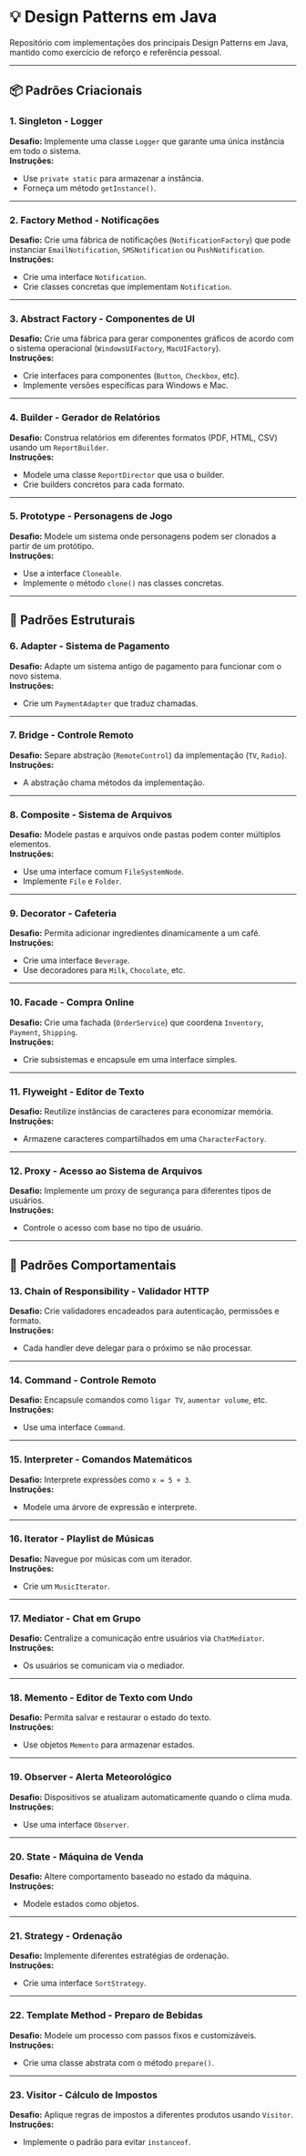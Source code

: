 # 💡 Design Patterns em Java

Repositório com implementações dos principais Design Patterns em Java, mantido como exercício de reforço e referência pessoal.

---

## 📦 Padrões Criacionais

### 1. Singleton - Logger
**Desafio:** Implemente uma classe `Logger` que garante uma única instância em todo o sistema.  
**Instruções:**
- Use `private static` para armazenar a instância.
- Forneça um método `getInstance()`.

---

### 2. Factory Method - Notificações
**Desafio:** Crie uma fábrica de notificações (`NotificationFactory`) que pode instanciar `EmailNotification`, `SMSNotification` ou `PushNotification`.  
**Instruções:**
- Crie uma interface `Notification`.
- Crie classes concretas que implementam `Notification`.

---

### 3. Abstract Factory - Componentes de UI
**Desafio:** Crie uma fábrica para gerar componentes gráficos de acordo com o sistema operacional (`WindowsUIFactory`, `MacUIFactory`).  
**Instruções:**
- Crie interfaces para componentes (`Button`, `Checkbox`, etc).
- Implemente versões específicas para Windows e Mac.

---

### 4. Builder - Gerador de Relatórios
**Desafio:** Construa relatórios em diferentes formatos (PDF, HTML, CSV) usando um `ReportBuilder`.  
**Instruções:**
- Modele uma classe `ReportDirector` que usa o builder.
- Crie builders concretos para cada formato.

---

### 5. Prototype - Personagens de Jogo
**Desafio:** Modele um sistema onde personagens podem ser clonados a partir de um protótipo.  
**Instruções:**
- Use a interface `Cloneable`.
- Implemente o método `clone()` nas classes concretas.

---

## 🧱 Padrões Estruturais

### 6. Adapter - Sistema de Pagamento
**Desafio:** Adapte um sistema antigo de pagamento para funcionar com o novo sistema.  
**Instruções:**
- Crie um `PaymentAdapter` que traduz chamadas.

---

### 7. Bridge - Controle Remoto
**Desafio:** Separe abstração (`RemoteControl`) da implementação (`TV`, `Radio`).  
**Instruções:**
- A abstração chama métodos da implementação.

---

### 8. Composite - Sistema de Arquivos
**Desafio:** Modele pastas e arquivos onde pastas podem conter múltiplos elementos.  
**Instruções:**
- Use uma interface comum `FileSystemNode`.
- Implemente `File` e `Folder`.

---

### 9. Decorator - Cafeteria
**Desafio:** Permita adicionar ingredientes dinamicamente a um café.  
**Instruções:**
- Crie uma interface `Beverage`.
- Use decoradores para `Milk`, `Chocolate`, etc.

---

### 10. Facade - Compra Online
**Desafio:** Crie uma fachada (`OrderService`) que coordena `Inventory`, `Payment`, `Shipping`.  
**Instruções:**
- Crie subsistemas e encapsule em uma interface simples.

---

### 11. Flyweight - Editor de Texto
**Desafio:** Reutilize instâncias de caracteres para economizar memória.  
**Instruções:**
- Armazene caracteres compartilhados em uma `CharacterFactory`.

---

### 12. Proxy - Acesso ao Sistema de Arquivos
**Desafio:** Implemente um proxy de segurança para diferentes tipos de usuários.  
**Instruções:**
- Controle o acesso com base no tipo de usuário.

---

## 🤝 Padrões Comportamentais

### 13. Chain of Responsibility - Validador HTTP
**Desafio:** Crie validadores encadeados para autenticação, permissões e formato.  
**Instruções:**
- Cada handler deve delegar para o próximo se não processar.

---

### 14. Command - Controle Remoto
**Desafio:** Encapsule comandos como `ligar TV`, `aumentar volume`, etc.  
**Instruções:**
- Use uma interface `Command`.

---

### 15. Interpreter - Comandos Matemáticos
**Desafio:** Interprete expressões como `x = 5 + 3`.  
**Instruções:**
- Modele uma árvore de expressão e interprete.

---

### 16. Iterator - Playlist de Músicas
**Desafio:** Navegue por músicas com um iterador.  
**Instruções:**
- Crie um `MusicIterator`.

---

### 17. Mediator - Chat em Grupo
**Desafio:** Centralize a comunicação entre usuários via `ChatMediator`.  
**Instruções:**
- Os usuários se comunicam via o mediador.

---

### 18. Memento - Editor de Texto com Undo
**Desafio:** Permita salvar e restaurar o estado do texto.  
**Instruções:**
- Use objetos `Memento` para armazenar estados.

---

### 19. Observer - Alerta Meteorológico
**Desafio:** Dispositivos se atualizam automaticamente quando o clima muda.  
**Instruções:**
- Use uma interface `Observer`.

---

### 20. State - Máquina de Venda
**Desafio:** Altere comportamento baseado no estado da máquina.  
**Instruções:**
- Modele estados como objetos.

---

### 21. Strategy - Ordenação
**Desafio:** Implemente diferentes estratégias de ordenação.  
**Instruções:**
- Crie uma interface `SortStrategy`.

---

### 22. Template Method - Preparo de Bebidas
**Desafio:** Modele um processo com passos fixos e customizáveis.  
**Instruções:**
- Crie uma classe abstrata com o método `prepare()`.

---

### 23. Visitor - Cálculo de Impostos
**Desafio:** Aplique regras de impostos a diferentes produtos usando `Visitor`.  
**Instruções:**
- Implemente o padrão para evitar `instanceof`.